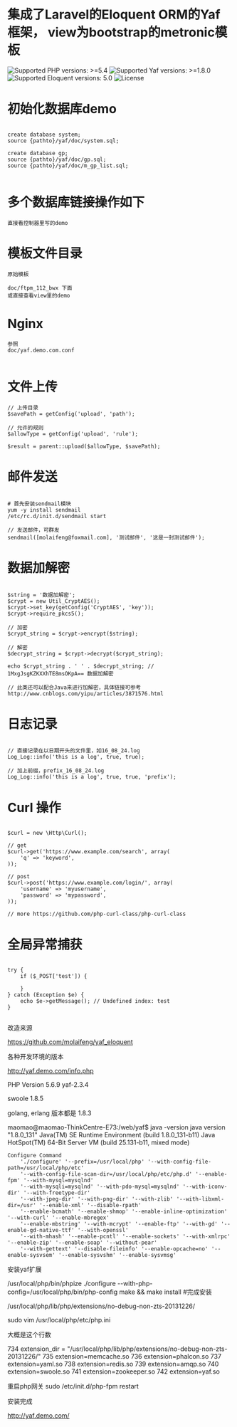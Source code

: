 # 集成了Laravel的Eloquent ORM的Yaf框架， view为bootstrap的metronic模板

![Supported PHP versions: >=5.4](https://img.shields.io/badge/PHP-%3E%3D5.4-blue.svg)
![Supported Yaf versions: >=1.8.0](https://img.shields.io/badge/Yaf-%3E%3D2.3.2-orange.svg)
![Supported Eloquent versions: 5.0](https://img.shields.io/badge/Eloquent-%205.0-green.svg)
![License](https://img.shields.io/badge/license-Apache%202-yellow.svg)

# 初始化数据库demo

```

create database system;
source {pathto}/yaf/doc/system.sql;

create database gp;
source {pathto}/yaf/doc/gp.sql;
source {pathto}/yaf/doc/m_gp_list.sql;


```

# 多个数据库链接操作如下

```
直接看控制器里写的demo

```

# 模板文件目录

```
原始模板

doc/ftpm_112_bwx 下面
或直接查看view里的demo

```

# Nginx

```
参照
doc/yaf.demo.com.conf


```


# 文件上传

```
// 上传目录
$savePath = getConfig('upload', 'path');

// 允许的规则
$allowType = getConfig('upload', 'rule');

$result = parent::upload($allowType, $savePath);
```

# 邮件发送

```

# 首先安装sendmail模块
yum -y install sendmail
/etc/rc.d/init.d/sendmail start

// 发送邮件，可群发
sendmail([molaifeng@foxmail.com], '测试邮件', '这是一封测试邮件');
```

# 数据加解密

```

$string = '数据加解密';
$crypt = new Util_CryptAES();
$crypt->set_key(getConfig('CryptAES', 'key'));
$crypt->require_pkcs5();

// 加密
$crypt_string = $crypt->encrypt($string);

// 解密
$decrypt_string = $crypt->decrypt($crypt_string);

echo $crypt_string . ' ' . $decrypt_string; // 1MxgJsgKZKXXhTE8msOKpA== 数据加解密

// 此类还可以配合Java来进行加解密，具体链接可参考 http://www.cnblogs.com/yipu/articles/3871576.html
```

# 日志记录

```

// 直接记录在以日期开头的文件里，如16_08_24.log
Log_Log::info('this is a log', true, true);

// 加上前缀，prefix_16_08_24.log
Log_Log::info('this is a log', true, true, 'prefix');
```

# Curl 操作

```

$curl = new \Http\Curl();

// get
$curl->get('https://www.example.com/search', array(
    'q' => 'keyword',
));

// post
$curl->post('https://www.example.com/login/', array(
    'username' => 'myusername',
    'password' => 'mypassword',
));

// more https://github.com/php-curl-class/php-curl-class
```

# 全局异常捕获

```

try {
    if ($_POST['test']) {

    }
} catch (Exception $e) {
    echo $e->getMessage(); // Undefined index: test
}


```



改造来源

https://github.com/molaifeng/yaf_eloquent

各种开发环境的版本

http://yaf.demo.com/info.php

PHP Version 5.6.9
yaf-2.3.4

swoole 1.8.5

golang, erlang 版本都是 1.8.3

maomao@maomao-ThinkCentre-E73:/web/yaf$ java -version
java version "1.8.0_131"
Java(TM) SE Runtime Environment (build 1.8.0_131-b11)
Java HotSpot(TM) 64-Bit Server VM (build 25.131-b11, mixed mode)




    Configure Command
        './configure' '--prefix=/usr/local/php' '--with-config-file-path=/usr/local/php/etc'
        '--with-config-file-scan-dir=/usr/local/php/etc/php.d' '--enable-fpm' '--with-mysql=mysqlnd'
        '--with-mysqli=mysqlnd' '--with-pdo-mysql=mysqlnd' '--with-iconv-dir' '--with-freetype-dir'
        '--with-jpeg-dir' '--with-png-dir' '--with-zlib' '--with-libxml-dir=/usr' '--enable-xml' '--disable-rpath'
        '--enable-bcmath' '--enable-shmop' '--enable-inline-optimization' '--with-curl' '--enable-mbregex'
        '--enable-mbstring' '--with-mcrypt' '--enable-ftp' '--with-gd' '--enable-gd-native-ttf' '--with-openssl'
        '--with-mhash' '--enable-pcntl' '--enable-sockets' '--with-xmlrpc' '--enable-zip' '--enable-soap' '--without-pear'
        '--with-gettext' '--disable-fileinfo' '--enable-opcache=no' '--enable-sysvsem' '--enable-sysvshm' '--enable-sysvmsg'





安装yaf扩展

/usr/local/php/bin/phpize
./configure --with-php-config=/usr/local/php/bin/php-config
make && make install
#完成安装


/usr/local/php/lib/php/extensions/no-debug-non-zts-20131226/

sudo vim /usr/local/php/etc/php.ini

大概是这个行数

 734 extension_dir = "/usr/local/php/lib/php/extensions/no-debug-non-zts-20131226/"
 735 extension=memcache.so
 736 extension=phalcon.so
 737 extension=yaml.so
 738 extension=redis.so
 739 extension=amqp.so
 740 extension=swoole.so
 741 extension=zookeeper.so
 742 extension=yaf.so

重启php网关
sudo /etc/init.d/php-fpm restart

安装完成


http://yaf.demo.com/









